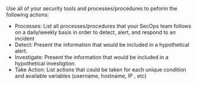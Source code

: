 
Use all of your security tools and processes/procedures to peform the following actions:
- Processes: List all processes/procedures that your SecOps team follows on a daily/weekly basis in order to detect, alert, and respond to an incident
- Detect: Present the information that would be included in a hypothetical alert.
- Investigate: Present the information that would be included in a hypothetical investigtion.
- Take Action: List actions that could be taken for each unique condition and available variables (username, hostname, IP , etc)





